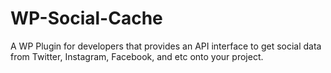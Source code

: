 WP-Social-Cache
===============

A WP Plugin for developers that provides an API interface to get social data from Twitter, Instagram, Facebook, and etc onto your project.
